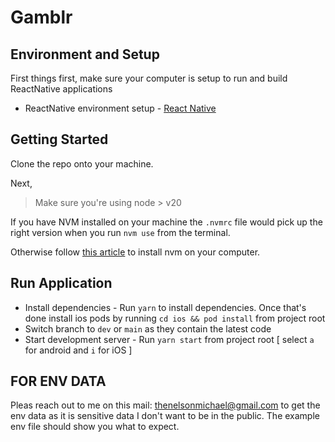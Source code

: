 # Gamblr
## Environment and Setup
First things first, make sure your computer is setup to run and build ReactNative applications
* ReactNative environment setup - [React Native](https://reactnative.dev/docs/environment-setup)


## Getting Started

Clone the repo onto your machine.

Next,

> Make sure you're using node > v20

If you have NVM installed on your machine the `.nvmrc` file would pick up the right version when you run `nvm use` from the terminal.


Otherwise follow [this article](https://www.freecodecamp.org/news/node-version-manager-nvm-install-guide/) to install nvm on your computer.

## Run Application
* Install dependencies - 
      Run `yarn` to install dependencies. Once that's done install ios pods by running `cd ios && pod install` from project root
* Switch branch to `dev` or `main` as they contain the latest code
* Start development server - Run `yarn start` from project root [ select `a` for android and `i` for iOS ]

## FOR ENV DATA
Pleas reach out to me on this mail: [thenelsonmichael@gmail.com](mailto:thenelsonmichael@gmail.com) to get the env data as it is sensitive data I don't want to be in the public. The example env file should show you what to expect.